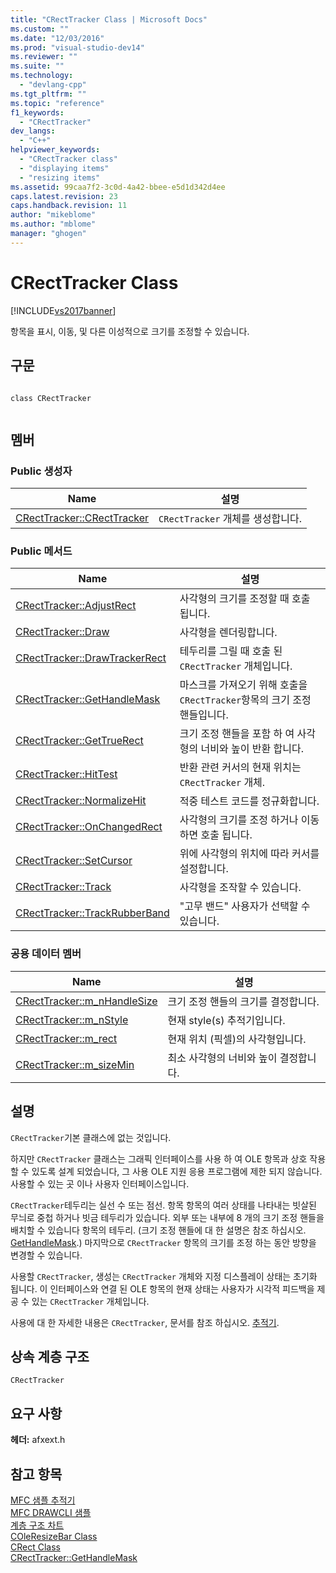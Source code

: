```yaml
---
title: "CRectTracker Class | Microsoft Docs"
ms.custom: ""
ms.date: "12/03/2016"
ms.prod: "visual-studio-dev14"
ms.reviewer: ""
ms.suite: ""
ms.technology: 
  - "devlang-cpp"
ms.tgt_pltfrm: ""
ms.topic: "reference"
f1_keywords: 
  - "CRectTracker"
dev_langs: 
  - "C++"
helpviewer_keywords: 
  - "CRectTracker class"
  - "displaying items"
  - "resizing items"
ms.assetid: 99caa7f2-3c0d-4a42-bbee-e5d1d342d4ee
caps.latest.revision: 23
caps.handback.revision: 11
author: "mikeblome"
ms.author: "mblome"
manager: "ghogen"
---
```

# CRectTracker Class
[!INCLUDE[vs2017banner](../../assembler/inline/includes/vs2017banner.md)]

항목을 표시, 이동, 및 다른 이성적으로 크기를 조정할 수 있습니다.  
  
## 구문  
  
```  
  
class CRectTracker  
  
```  
  
## 멤버  
  
### Public 생성자  
  
|Name|설명|  
|----------|--------|  
|[CRectTracker::CRectTracker](../Topic/CRectTracker::CRectTracker.md)|`CRectTracker` 개체를 생성합니다.|  
  
### Public 메서드  
  
|Name|설명|  
|----------|--------|  
|[CRectTracker::AdjustRect](../Topic/CRectTracker::AdjustRect.md)|사각형의 크기를 조정할 때 호출 됩니다.|  
|[CRectTracker::Draw](../Topic/CRectTracker::Draw.md)|사각형을 렌더링합니다.|  
|[CRectTracker::DrawTrackerRect](../Topic/CRectTracker::DrawTrackerRect.md)|테두리를 그릴 때 호출 된 `CRectTracker` 개체입니다.|  
|[CRectTracker::GetHandleMask](../Topic/CRectTracker::GetHandleMask.md)|마스크를 가져오기 위해 호출을 `CRectTracker`항목의 크기 조정 핸들입니다.|  
|[CRectTracker::GetTrueRect](../Topic/CRectTracker::GetTrueRect.md)|크기 조정 핸들을 포함 하 여 사각형의 너비와 높이 반환 합니다.|  
|[CRectTracker::HitTest](../Topic/CRectTracker::HitTest.md)|반환 관련 커서의 현재 위치는 `CRectTracker` 개체.|  
|[CRectTracker::NormalizeHit](../Topic/CRectTracker::NormalizeHit.md)|적중 테스트 코드를 정규화합니다.|  
|[CRectTracker::OnChangedRect](../Topic/CRectTracker::OnChangedRect.md)|사각형의 크기를 조정 하거나 이동 하면 호출 됩니다.|  
|[CRectTracker::SetCursor](../Topic/CRectTracker::SetCursor.md)|위에 사각형의 위치에 따라 커서를 설정합니다.|  
|[CRectTracker::Track](../Topic/CRectTracker::Track.md)|사각형을 조작할 수 있습니다.|  
|[CRectTracker::TrackRubberBand](../Topic/CRectTracker::TrackRubberBand.md)|"고무 밴드" 사용자가 선택할 수 있습니다.|  
  
### 공용 데이터 멤버  
  
|Name|설명|  
|----------|--------|  
|[CRectTracker::m\_nHandleSize](../Topic/CRectTracker::m_nHandleSize.md)|크기 조정 핸들의 크기를 결정합니다.|  
|[CRectTracker::m\_nStyle](../Topic/CRectTracker::m_nStyle.md)|현재 style\(s\) 추적기입니다.|  
|[CRectTracker::m\_rect](../Topic/CRectTracker::m_rect.md)|현재 위치 \(픽셀\)의 사각형입니다.|  
|[CRectTracker::m\_sizeMin](../Topic/CRectTracker::m_sizeMin.md)|최소 사각형의 너비와 높이 결정합니다.|  
  
## 설명  
 `CRectTracker`기본 클래스에 없는 것입니다.  
  
 하지만 `CRectTracker` 클래스는 그래픽 인터페이스를 사용 하 여 OLE 항목과 상호 작용할 수 있도록 설계 되었습니다, 그 사용 OLE 지원 응용 프로그램에 제한 되지 않습니다.  사용할 수 있는 곳 이나 사용자 인터페이스입니다.  
  
 `CRectTracker`테두리는 실선 수 또는 점선.  항목 항목의 여러 상태를 나타내는 빗살된 무늬로 중첩 하거나 빗금 테두리가 있습니다.  외부 또는 내부에 8 개의 크기 조정 핸들을 배치할 수 있습니다 항목의 테두리.  \(크기 조정 핸들에 대 한 설명은 참조 하십시오.  [GetHandleMask](../Topic/CRectTracker::GetHandleMask.md).\) 마지막으로 `CRectTracker` 항목의 크기를 조정 하는 동안 방향을 변경할 수 있습니다.  
  
 사용할 `CRectTracker`, 생성는 `CRectTracker` 개체와 지정 디스플레이 상태는 초기화 됩니다.  이 인터페이스와 연결 된 OLE 항목의 현재 상태는 사용자가 시각적 피드백을 제공 수 있는 `CRectTracker` 개체입니다.  
  
 사용에 대 한 자세한 내용은 `CRectTracker`, 문서를 참조 하십시오.  [추적기](../../mfc/trackers.md).  
  
## 상속 계층 구조  
 `CRectTracker`  
  
## 요구 사항  
 **헤더:**  afxext.h  
  
## 참고 항목  
 [MFC 샘플 추적기](../../top/visual-cpp-samples.md)   
 [MFC DRAWCLI 샘플](../../top/visual-cpp-samples.md)   
 [계층 구조 차트](../../mfc/hierarchy-chart.md)   
 [COleResizeBar Class](../../mfc/reference/coleresizebar-class.md)   
 [CRect Class](../../atl-mfc-shared/reference/crect-class.md)   
 [CRectTracker::GetHandleMask](../Topic/CRectTracker::GetHandleMask.md)